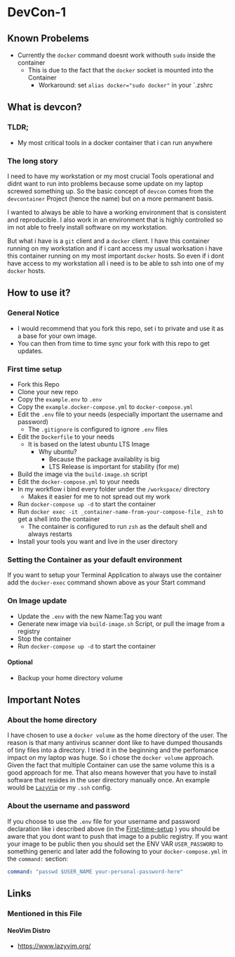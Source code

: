 # DevCon-1


## Known Probelems
- Currently the `docker` command doesnt work withouth `sudo` inside the container
  - This is due to the fact that the `docker` socket is mounted into the Container
    - Workaround: set `alias docker="sudo docker"` in your `.zshrc


## What is devcon?
### TLDR;
- My most critical tools in a docker container that i can run anywhere

### The long story
I need to have my workstation or my most crucial Tools operational and didnt want to run into problems because some update on my laptop screwed something up.
So the basic concept of `devcon` comes from the `devcontainer` Project (hence the name) but on a more permanent basis.

I wanted to always be able to have a working environment that is consistent and reproducible.
I also work in an environment that is highly controlled so im not able to freely install software on my workstation.

But what i have is a `git` client and a `docker` client.
I have this container running on my workstation and if i cant access my usual worksation i have this container running on my most important `docker` hosts.
So even if i dont have access to my workstation all i need is to be able to ssh into one of my `docker` hosts.

## How to use it?

### General Notice
- I would recommend that you fork this repo, set i to private and use it as a base for your own image.
- You can then from time to time sync your fork with this repo to get updates.

<a id="First-time-setup"></a>
### First time setup
- Fork this Repo
- Clone your new repo
- Copy the `example.env` to `.env`
- Copy the `example.docker-compose.yml` to `docker-compose.yml`
- Edit the `.env` file to your needs (especially important the username and password)
  - The `.gitignore` is configured to ignore `.env` files
- Edit the `Dockerfile` to your needs
  - It is based on the latest ubuntu LTS Image
    - Why ubuntu? 
      - Because the package availablity is big
      - LTS Release is important for stability (for me)
- Build the image via the `build-image.sh` script
- Edit the `docker-compose.yml` to your needs
- In my workflow i bind every folder under the `/workspace/` directory
  - Makes it easier for me to not spread out my work
- Run `docker-compose up -d` to start the container
- Run `docker exec -it _container-name-from-your-compose-file_ zsh` to get a shell into the container
  - The container is configured to run `zsh` as the default shell and always restarts
- Install your tools you want and live in the user directory

### Setting the Container as your default environment
If you want to setup your Terminal Application to always use the container add the `docker-exec` command shown above as your Start command 

### On Image update

- Update the `.env` with the new Name:Tag you want
- Generate new image via `build-image.sh` Script, or pull the image from a registry
- Stop the container
- Run `docker-compose up -d` to start the container

#### Optional
- Backup your home directory volume

## Important Notes

### About the home directory
I have chosen to use a `docker volume` as the home directory of the user.
The reason is that many antivirus scanner dont like to have dumped thousands of tiny files into a directory.
I tried it in the beginning and the perfomance impact on my laptop was huge.
So i chose the `docker volume` approach. Given the fact that multiple Container can use the same volume this is a good approach for me.
That also means however that you have to install software that resides in the user directory manually once.
An example would be [`LazyVim`](https://www.lazyvim.org/) or my `.ssh` config.

### About the username and password
If you choose to use the `.env` file for your username and password declaration like i described above (in the [First-time-setup](#First-time-setup) ) you should be aware that you dont want to push that image to a public registry.
If you want your image to be public then you should set the ENV VAR `USER_PASSWORD` to something generic and later add the following to your `docker-compose.yml` in the `command:` section:
```yaml
command: "passwd $USER_NAME your-personal-password-here"
```


## Links

### Mentioned in this File
#### NeoVim Distro
- https://www.lazyvim.org/
